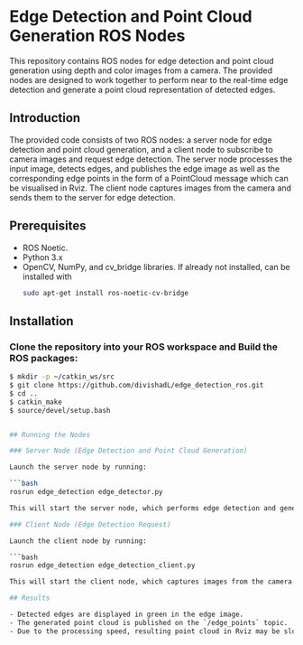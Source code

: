 # Edge Detection and Point Cloud Generation ROS Nodes

This repository contains ROS nodes for edge detection and point cloud generation using depth and color images from a camera. The provided nodes are designed to work together to perform near to the real-time edge detection and generate a point cloud representation of detected edges.

## Introduction

The provided code consists of two ROS nodes: a server node for edge detection and point cloud generation, and a client node to subscribe to camera images and request edge detection. The server node processes the input image, detects edges, and publishes the edge image as well as the corresponding edge points in the form of a PointCloud message which can be visualised in Rviz. The client node captures images from the camera and sends them to the server for edge detection.

## Prerequisites

- ROS Noetic.
- Python 3.x
- OpenCV, NumPy, and cv_bridge libraries. If already not installed, can be installed with
  ```bash
  sudo apt-get install ros-noetic-cv-bridge

## Installation

### Clone the repository into your ROS workspace and Build the ROS packages:
```bash
$ mkdir -p ~/catkin_ws/src
$ git clone https://github.com/divishadL/edge_detection_ros.git
$ cd ..
$ catkin_make
$ source/devel/setup.bash


## Running the Nodes

### Server Node (Edge Detection and Point Cloud Generation)

Launch the server node by running:

```bash
rosrun edge_detection edge_detector.py

This will start the server node, which performs edge detection and generates point clouds.

### Client Node (Edge Detection Request)

Launch the client node by running:

```bash
rosrun edge_detection edge_detection_client.py 

This will start the client node, which captures images from the camera and requests edge detection from the server.

## Results

- Detected edges are displayed in green in the edge image.
- The generated point cloud is published on the `/edge_points` topic.
- Due to the processing speed, resulting point cloud in Rviz may be slower than actual traversal of the camera. 

